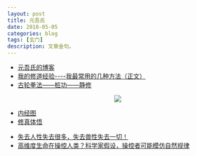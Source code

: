 ```yaml
---
layout: post
title: 元吾氏
date: 2018-05-05
categories: blog
tags: [玄门]
description: 文章金句。
---
```



- [元吾氏的博客](http://blog.sina.cn/dpool/blog/1ness#type=-1)
- [我的修道经验----我最常用的几种方法（正文）](http://www.xuelingxiu.com/yuanwushi/nMJVFn.html)
- [古轮拳法——桩功——静修](http://blog.sina.cn/dpool/blog/s/blog_14ecb779d0102ws27.html)


<center>
    <p><img src="https://gss0.baidu.com/-fo3dSag_xI4khGko9WTAnF6hhy/zhidao/pic/item/91529822720e0cf301ba1f930c46f21fbe09aa0d.jpg" align="center"></p>
</center>


- [内经图](http://blog.sina.com.cn/s/blog_5efd60e50102w035.html)
- [修真体悟](http://www.laozongyi.com/yswh/207185.html)


<p>
   </p>

- [失去人性失去很多，失去兽性失去一切！](https://www.bilibili.com/video/av22646194)
- [高维度生命在操控人类？科学家假设，操控者可能模仿自然规律](https://www.bilibili.com/video/av22929821)

